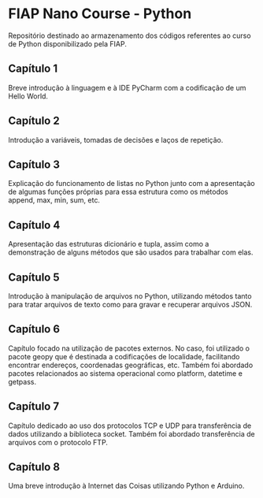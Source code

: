 # FIAP Nano Course - Python
Repositório destinado ao armazenamento dos códigos referentes ao curso de Python disponibilizado pela FIAP.

## Capítulo 1
Breve introdução à linguagem e à IDE PyCharm com a codificação de um Hello World.

## Capítulo 2
Introdução a variáveis, tomadas de decisões e laços de repetição.

## Capítulo 3
Explicação do funcionamento de listas no Python junto com a apresentação de algumas funções próprias para essa estrutura como os métodos append, max, min, sum, etc.

## Capítulo 4
Apresentação das estruturas dicionário e tupla, assim como a demonstração de alguns métodos que são usados para trabalhar com elas.

## Capítulo 5
Introdução à manipulação de arquivos no Python, utilizando métodos tanto para tratar arquivos de texto como para gravar e recuperar arquivos JSON.

## Capítulo 6
Capítulo focado na utilização de pacotes externos. No caso, foi utilizado o pacote geopy que é destinada a codificações de localidade, facilitando encontrar endereços, coordenadas geográficas, etc. Também foi abordado pacotes relacionados ao sistema operacional como platform, datetime e getpass.

## Capítulo 7
Capítulo dedicado ao uso dos protocolos TCP e UDP para transferência de dados utilizando a biblioteca socket. Também foi abordado transferência de arquivos com o protocolo FTP.

## Capítulo 8
Uma breve introdução à Internet das Coisas utilizando Python e Arduino.
